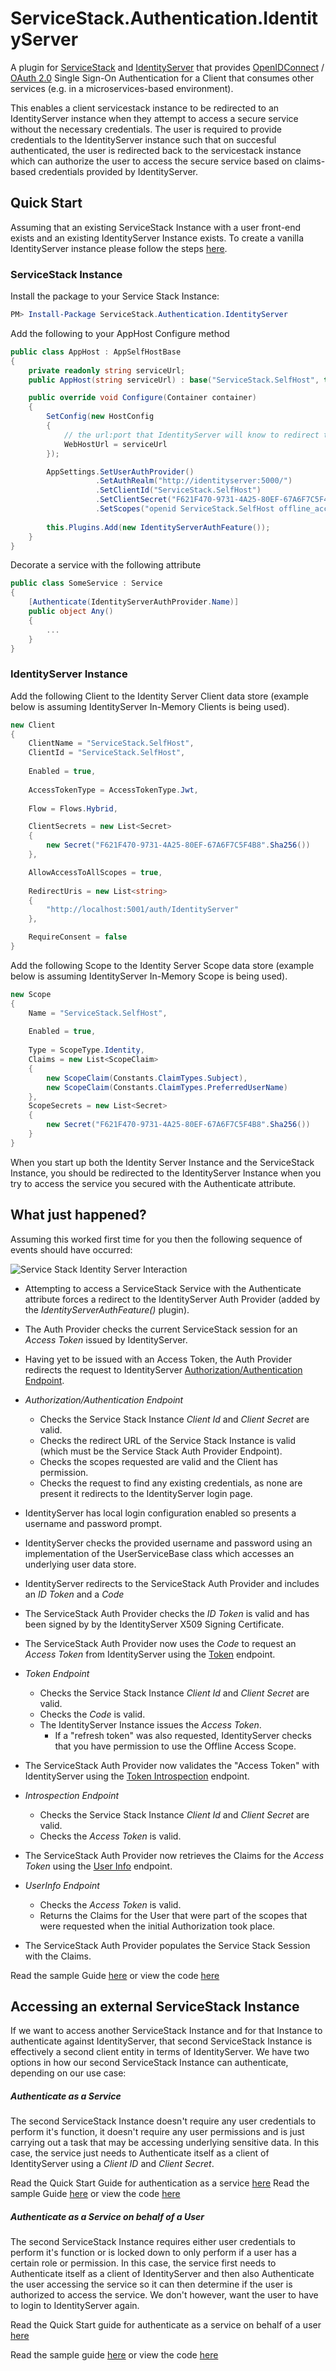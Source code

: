 # ServiceStack.Authentication.IdentityServer

A plugin for [ServiceStack](https://servicestack.net/) and [IdentityServer](https://identityserver.github.io/) that provides [OpenIDConnect](http://openid.net/connect/) / [OAuth 2.0](http://oauth.net/2/) Single Sign-On Authentication for a Client that consumes other services (e.g. in a microservices-based environment).

This enables a client servicestack instance to be redirected to an IdentityServer instance when they attempt to access a secure service without the necessary credentials.  The user is required to provide credentials to the IdentityServer instance such that on succesful authenticated, the user is redirected back to the servicestack instance which can authorize the user to access the secure service based on claims-based credentials provided by IdentityServer.

## Quick Start
Assuming that an existing ServiceStack Instance with a user front-end exists and an existing IdentityServer Instance exists. To create a vanilla IdentityServer instance please follow the steps [here](docs/newidentityserverinstance.md).

### ServiceStack Instance
Install the package to your Service Stack Instance:
```powershell
PM> Install-Package ServiceStack.Authentication.IdentityServer
```

Add the following to your AppHost Configure method
```csharp
public class AppHost : AppSelfHostBase
{
    private readonly string serviceUrl;
    public AppHost(string serviceUrl) : base("ServiceStack.SelfHost", typeof (MyServices).Assembly) { this.serviceUrl = serviceUrl; }

    public override void Configure(Container container)
    {
        SetConfig(new HostConfig
        {
            // the url:port that IdentityServer will know to redirect to upon succesful login
            WebHostUrl = serviceUrl
        });

        AppSettings.SetUserAuthProvider()
                   .SetAuthRealm("http://identityserver:5000/")                 // The URL of the IdentityServer instance
                   .SetClientId("ServiceStack.SelfHost")                        // The Client Identifier so that IdentityServer can identify the service
                   .SetClientSecret("F621F470-9731-4A25-80EF-67A6F7C5F4B8")     // The Client Secret so that IdentityServer can authorize the service
                   .SetScopes("openid ServiceStack.SelfHost offline_access");
                       
        this.Plugins.Add(new IdentityServerAuthFeature());
    }
}
```

Decorate a service with the following attribute
```csharp
public class SomeService : Service
{
    [Authenticate(IdentityServerAuthProvider.Name)]
    public object Any()
    {
        ...
    }    
}
```

### IdentityServer Instance

Add the following Client to the Identity Server Client data store (example below is assuming IdentityServer In-Memory Clients is being used).
```csharp
new Client
{
    ClientName = "ServiceStack.SelfHost",
    ClientId = "ServiceStack.SelfHost",                                 // The Client Identifier matching the AppSettings.SetClientId() call
                                                                        // in the ServiceStack AppHost Configure() method above        
    Enabled = true,
        
    AccessTokenType = AccessTokenType.Jwt,                              // The AccessToken encryption type
        
    Flow = Flows.Hybrid,                                                // Uses the Hybrid flow

    ClientSecrets = new List<Secret>
    {
        new Secret("F621F470-9731-4A25-80EF-67A6F7C5F4B8".Sha256())     // The Client Secret matching AppSettings.SetClientSecret() call
    },                                                                  // in the ServiceStack Setup

    AllowAccessToAllScopes = true,                                      
    
    RedirectUris = new List<string>
    {
        "http://localhost:5001/auth/IdentityServer"                     // The Address and Provider Uri of the ServiceStack Instance
    },

    RequireConsent = false                                              // Don't bother prompting for consent
}
```

Add the following Scope to the Identity Server Scope data store (example below is assuming IdentityServer In-Memory Scope is being used).
```csharp
new Scope
{
    Name = "ServiceStack.SelfHost",                                     // The Scope Identity matching the AppSettings.SetClientId() call
                                                                        // in the ServiceStack AppHost Configure() method above       
    Enabled = true,
        
    Type = ScopeType.Identity,
    Claims = new List<ScopeClaim>
    {
        new ScopeClaim(Constants.ClaimTypes.Subject),
        new ScopeClaim(Constants.ClaimTypes.PreferredUserName)
    },
    ScopeSecrets = new List<Secret>
    {
        new Secret("F621F470-9731-4A25-80EF-67A6F7C5F4B8".Sha256())     // The Client Secret matching AppSettings.SetClientSecret() call
    }                                                                   // in the ServiceStack Setup
}
```

When you start up both the Identity Server Instance and the ServiceStack Instance, you should be redirected to the IdentityServer Instance when you try to access the service you secured with the Authenticate attribute.

## What just happened?
Assuming this worked first time for you then the following sequence of events should have occurred:

![Service Stack Identity Server Interaction](assets/ServiceStack_IdentityServer_Interaction.png)

* Attempting to access a ServiceStack Service with the Authenticate attribute forces a redirect to the IdentityServer Auth Provider (added by the *IdentityServerAuthFeature()* plugin).
* The Auth Provider checks the current ServiceStack session for an *Access Token* issued by IdentityServer.
* Having yet to be issued with an Access Token, the Auth Provider redirects the request to IdentityServer [Authorization/Authentication Endpoint](https://identityserver.github.io/Documentation/docsv2/endpoints/authorization.html).

* *Authorization/Authentication Endpoint*
    * Checks the Service Stack Instance *Client Id* and *Client Secret* are valid.
    * Checks the redirect URL of the Service Stack Instance is valid (which must be the Service Stack Auth Provider Endpoint).
    * Checks the scopes requested are valid and the Client has permission.
    * Checks the request to find any existing credentials, as none are present it redirects to the IdentityServer login page.
    
* IdentityServer has local login configuration enabled so presents a username and password prompt.  
* IdentityServer checks the provided username and password using an implementation of the UserServiceBase class which accesses an underlying user data store.
* IdentityServer redirects to the ServiceStack Auth Provider and includes an *ID Token* and a *Code*

* The ServiceStack Auth Provider checks the *ID Token* is valid and has been signed by by the IdentityServer X509 Signing Certificate.
* The ServiceStack Auth Provider now uses the *Code* to request an *Access Token* from IdentityServer using the [Token](https://identityserver.github.io/Documentation/docsv2/endpoints/token.html) endpoint.

* *Token Endpoint*
   * Checks the Service Stack Instance *Client Id* and *Client Secret* are valid.
   * Checks the *Code* is valid.
   * The IdentityServer Instance issues the *Access Token*.
       * If a "refresh token" was also requested, IdentityServer checks that you have permission to use the Offline Access Scope.

* The ServiceStack Auth Provider now validates the "Access Token" with IdentityServer using the [Token Introspection](https://identityserver.github.io/Documentation/docsv2/endpoints/introspection.html) endpoint.

* *Introspection Endpoint*
    * Checks the Service Stack Instance *Client Id* and *Client Secret* are valid.
    * Checks the *Access Token* is valid.
    
* The ServiceStack Auth Provider now retrieves the Claims for the *Access Token* using the [User Info](https://identityserver.github.io/Documentation/docsv2/endpoints/userinfo.html) endpoint.

* *UserInfo Endpoint*
    * Checks the *Access Token* is valid.
    * Returns the Claims for the User that were part of the scopes that were requested when the initial Authorization took place.
    
* The ServiceStack Auth Provider populates the Service Stack Session with the Claims.

Read the sample Guide [here](docs/authenticate_user_sample.md) or view the code [here](samples/UserAuthProvider.ServiceStack.SelfHost)

## Accessing an external ServiceStack Instance

If we want to access another ServiceStack Instance and for that Instance to authenticate against IdentityServer, that second ServiceStack Instance is effectively a second client entity in terms of IdentityServer.
We have two options in how our second ServiceStack Instance can authenticate, depending on our use case:

##### Authenticate as a Service
The second ServiceStack Instance doesn't require any user credentials to perform it's function, it doesn't require any user permissions and is just carrying out a task that may be accessing underlying sensitive data.
In this case, the service just needs to Authenticate itself as a client of IdentityServer using a *Client ID* and *Client Secret*.

Read the Quick Start Guide for authentication as a service [here](docs/authenticate_service.md)
Read the sample Guide [here](docs/authenticate_service_sample.md) or view the code [here](samples/ServiceAuthProvider.ServiceStack.Api.SelfHost)

##### Authenticate as a Service on behalf of a User
The second ServiceStack Instance requires either user credentials to perform it's function or is locked down to only perform if a user has a certain role or permission.
In this case, the service first needs to Authenticate itself as a client of IdentityServer and then also Authenticate the user accessing the service so it can then determine if the user is authorized to access the service.
We don't however, want the user to have to login to IdentityServer again.

Read the Quick Start guide for authenticate as a service on behalf of a user [here](docs/authenticate_impersonate.md)

Read the sample guide [here](docs/authenticate_impersonate_sample.md) or view the code [here](samples/ImpersonateAuthProvider.ServiceStack.Api.SelfHost)
